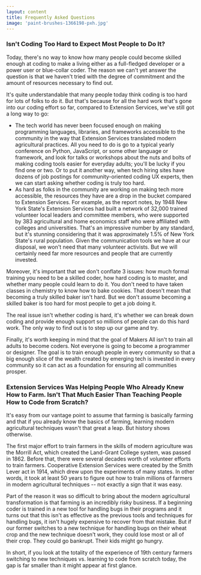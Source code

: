 ```yaml
---
layout: content
title: Frequently Asked Questions
image: 'paint-brushes-1366198-pxh.jpg'
---
```


### Isn't Coding Too Hard to Expect Most People to Do It?

Today, there's no way to know how many people could become skilled enough at coding to make a living either as a full-fledged developer or a power user or blue-collar coder. The reason we can't yet answer the question is that we haven't tried with the degree of commitment and the amount of resources necessary to find out.

It's quite understandable that many people today think coding is too hard for lots of folks to do it. But that's because for all the hard work that's gone into our coding effort so far, compared to Extension Services, we've still got a long way to go:

- The tech world has never been focused enough on making programming languages, libraries, and frameworks accessible to the community in the way that Extension Services translated modern agricultural practices. All you need to do is go to a typical yearly conference on Python, JavaScript, or some other language or framework, and look for talks or workshops about the nuts and bolts of making coding tools easier for everyday adults; you'll be lucky if you find one or two. Or to put it another way, when tech hiring sites have dozens of job postings for community-oriented coding UX experts, then we can start asking whether coding is truly too hard.
- As hard as folks in the community are working on making tech more accessible, the resources they have are a drop in the bucket compared to Extension Services. For example, as the report notes, by 1948 New York State's Extension Services had built a network of 32,000 trained volunteer local leaders and committee members, who were supported by 383 agricultural and home economics staff who were affiliated with colleges and universities. That's an impressive number by any standard, but it's stunning considering that it was approximately 1.5% of New York State's rural population.   Given the communication tools we have at our disposal, we won't need that many volunteer activists. But we will certainly need far more resources and people that are currently invested.

Moreover, it's important that we don't conflate 3 issues: how much formal training you need to be a skilled coder, how hard coding is to master, and whether many people could learn to do it.  You don't need to have taken classes in chemistry to know how to bake cookies. That doesn't mean that becoming a truly skilled baker isn't hard.  But we don't assume becoming a skilled baker is too hard for most people to get a job doing it.

The real issue isn't whether coding is hard, it's whether we can break down coding and provide enough support so millions of people can do this hard work. The only way to find out is to step up our game and try.

Finally, it's worth keeping in mind that the goal of Makers All isn't to train all adults to become coders. Not everyone is going to become a programmer or designer. The goal is to train enough people in every community so that a big enough slice of the wealth created by emerging tech is invested in every community so it can act as a foundation for ensuring all communities prosper.

### Extension Services Was Helping People Who Already Knew How to Farm. Isn't That Much Easier Than Teaching People How to Code from Scratch?

It's easy from our vantage point to assume that farming is basically farming and that if you already know the basics of farming, learning modern agricultural techniques wasn't that great a leap. But history shows otherwise.

The first major effort to train farmers in the skills of modern agriculture was the Morrill Act, which created the Land-Grant College system, was passed in 1862.  Before that, there were several decades worth of volunteer efforts to train farmers. Cooperative Extension Services were created by the Smith Lever act in 1914, which drew upon the experiments of many states. In other words, it took at least 50 years to figure out how to train millions of farmers in modern agricultural techniques -- not exactly a sign that it was easy. 

Part of the reason it was so difficult to bring about the modern agricultural transformation is that farming is an incredibly risky business. If a beginning coder is trained in a new tool for handling bugs in their programs and it turns out that this isn't as effective as the previous tools and techniques for handling bugs, it isn't hugely expensive to recover from that mistake.  But if our former switches to a new technique for handling bugs on their wheat crop and the new technique doesn't work, they could lose most or all of their crop. They could go bankrupt. Their kids might go hungry.  

In short, if you look at the totality of the experience of 19th century farmers switching to new techniques vs. learning to code from scratch today, the gap is far smaller than it might appear at first glance.

